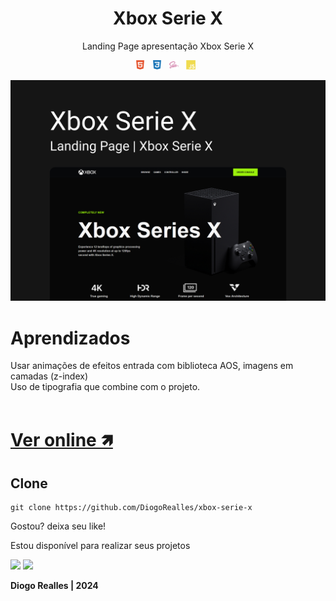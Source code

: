 <div align="center">

  # Xbox Serie X
  
  <p>Landing Page apresentação Xbox Serie X</p>
  
  <img width="3%" src="https://raw.githubusercontent.com/devicons/devicon/master/icons/html5/html5-plain.svg"> &nbsp;
  <img width="3%" src="https://raw.githubusercontent.com/devicons/devicon/master/icons/css3/css3-plain.svg"> &nbsp;
  <img width="3%" src="https://raw.githubusercontent.com/devicons/devicon/master/icons/sass/sass-original.svg"> &nbsp;
  <img width="3%" src="https://raw.githubusercontent.com/devicons/devicon/master/icons/javascript/javascript-plain.svg"> &nbsp;

  ![Xbox Serie X](./assets/img/cover.jpg)
</div>

<div>

  # Aprendizados
  Usar animações de efeitos entrada com biblioteca AOS, imagens em camadas (z-index)<br />
  Uso de tipografia que combine com o projeto.
  <br /><br />

  # <b>[Ver online 🡽](https://xbox-serie-x.softwarealles.repl.co/)</b>

  ## Clone

  ```
  git clone https://github.com/DiogoRealles/xbox-serie-x
  ```
</div>


<footer>
  <p>Gostou? deixa seu like!</p>
  <p>Estou disponível para realizar seus projetos</p>
  <a href="mailto:diogorealles@hotmail.com"><img src="https://img.shields.io/badge/diogorealles@hotmail.com-1F2D52?style=for-the-badge&logo=gmail&logoColor=white"></a>
  <a href="https://www.linkedin.com/in/diogorealles/"><img src="https://img.shields.io/badge//Diogo Realles-1F2D52?style=for-the-badge&logo=linkedin&logoColor=white"></a>
  
  <p><strong>Diogo Realles | 2024</strong></p>
</footer>
